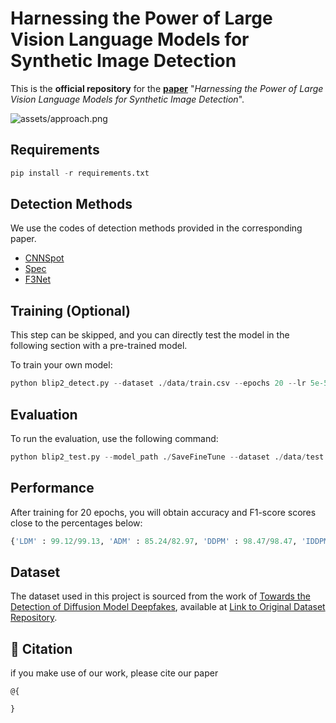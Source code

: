 # Harnessing the Power of Large Vision Language Models for Synthetic Image Detection

This is the **official repository** for the [**paper**](https://arxiv.org/abs/) "*Harnessing the Power of Large Vision Language Models for Synthetic Image Detection*".

![assets/approach.png](assets/approach.png)

## Requirements
``` python
pip install -r requirements.txt
```

## Detection Methods

We use the codes of detection methods provided in the corresponding paper. 

- [CNNSpot](https://github.com/PeterWang512/CNNDetection)
- [Spec](https://github.com/ColumbiaDVMM/AutoGAN)
- [F3Net](https://github.com/yyk-wew/F3Net)

## Training (Optional)
This step can be skipped, and you can directly test the model in the following section with a pre-trained model.

To train your own model:
```python
python blip2_detect.py --dataset ./data/train.csv --epochs 20 --lr 5e-5 
```
## Evaluation
To run the evaluation, use the following command:
```python
python blip2_test.py --model_path ./SaveFineTune --dataset ./data/test.csv
```
## Performance
After training for 20 epochs, you will obtain accuracy and F1-score scores close to the percentages below:

```python
{'LDM' : 99.12/99.13, 'ADM' : 85.24/82.97, 'DDPM' : 98.47/98.47, 'IDDPM' : 97.02/96.97, 'PNDM' : 99.22/99.23, 'SD v1.4' 77.68/71.79: , 'GLIDE' : 97.09/97.05} 
```
## Dataset

The dataset used in this project is sourced from the work of [Towards the Detection of Diffusion Model Deepfakes](https://arxiv.org/abs/2210.14571), available at [Link to Original Dataset Repository](https://github.com/jonasricker/diffusion-model-deepfake-detection).


## :book: Citation
if you make use of our work, please cite our paper
```
@{

}
```
